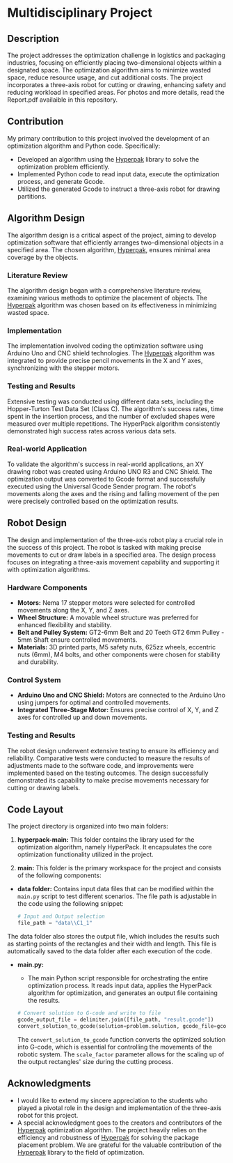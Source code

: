 # Multidisciplinary Project

## Description

The project addresses the optimization challenge in logistics and packaging industries, focusing on efficiently placing two-dimensional objects within a designated space. The optimization algorithm aims to minimize wasted space, reduce resource usage, and cut additional costs. The project incorporates a three-axis robot for cutting or drawing, enhancing safety and reducing workload in specified areas. 
For photos and more details, read the Report.pdf availaible in this repository.

## Contribution

My primary contribution to this project involved the development of an optimization algorithm and Python code. Specifically:
- Developed an algorithm using the [Hyperpak](https://github.com/AlkiviadisAleiferis/hyperpack) library to solve the optimization problem efficiently.
- Implemented Python code to read input data, execute the optimization process, and generate Gcode.
- Utilized the generated Gcode to instruct a three-axis robot for drawing partitions.

## Algorithm Design

The algorithm design is a critical aspect of the project, aiming to develop optimization software that efficiently arranges two-dimensional objects in a specified area. The chosen algorithm, [Hyperpak](https://github.com/AlkiviadisAleiferis/hyperpack), ensures minimal area coverage by the objects.

### Literature Review
The algorithm design began with a comprehensive literature review, examining various methods to optimize the placement of objects. The [Hyperpak](https://github.com/AlkiviadisAleiferis/hyperpack) algorithm was chosen based on its effectiveness in minimizing wasted space.

### Implementation
The implementation involved coding the optimization software using Arduino Uno and CNC shield technologies. The [Hyperpak](https://github.com/AlkiviadisAleiferis/hyperpack) algorithm was integrated to provide precise pencil movements in the X and Y axes, synchronizing with the stepper motors.

### Testing and Results
Extensive testing was conducted using different data sets, including the Hopper-Turton Test Data Set (Class C). The algorithm's success rates, time spent in the insertion process, and the number of excluded shapes were measured over multiple repetitions. The HyperPack algorithm consistently demonstrated high success rates across various data sets.

### Real-world Application
To validate the algorithm's success in real-world applications, an XY drawing robot was created using Arduino UNO R3 and CNC Shield. The optimization output was converted to Gcode format and successfully executed using the Universal Gcode Sender program. The robot's movements along the axes and the rising and falling movement of the pen were precisely controlled based on the optimization results.

## Robot Design

The design and implementation of the three-axis robot play a crucial role in the success of this project. The robot is tasked with making precise movements to cut or draw labels in a specified area. The design process focuses on integrating a three-axis movement capability and supporting it with optimization algorithms.

### Hardware Components
- **Motors:** Nema 17 stepper motors were selected for controlled movements along the X, Y, and Z axes.
- **Wheel Structure:** A movable wheel structure was preferred for enhanced flexibility and stability.
- **Belt and Pulley System:** GT2-6mm Belt and 20 Teeth GT2 6mm Pulley - 5mm Shaft ensure controlled movements.
- **Materials:** 3D printed parts, M5 safety nuts, 625zz wheels, eccentric nuts (6mm), M4 bolts, and other components were chosen for stability and durability.

### Control System
- **Arduino Uno and CNC Shield:** Motors are connected to the Arduino Uno using jumpers for optimal and controlled movements.
- **Integrated Three-Stage Motor:** Ensures precise control of X, Y, and Z axes for controlled up and down movements.

### Testing and Results
The robot design underwent extensive testing to ensure its efficiency and reliability. Comparative tests were conducted to measure the results of adjustments made to the software code, and improvements were implemented based on the testing outcomes. The design successfully demonstrated its capability to make precise movements necessary for cutting or drawing labels.

## Code Layout


The project directory is organized into two main folders:

1. **hyperpack-main:** This folder contains the library used for the optimization algorithm, namely HyperPack. It encapsulates the core optimization functionality utilized in the project.

2. **main:** This folder is the primary workspace for the project and consists of the following components:
- **data folder:** Contains input data files that can be modified within the `main.py` script to test different scenarios. The file path is adjustable in the code using the following snippet:

     ```python
     # Input and Output selection
     file_path = "data\\C1_1"
     ```

The data folder also stores the output file, which includes the results such as starting points of the rectangles and their width and length. This file is automatically saved to the data folder after each execution of the code.

   - **main.py:**
     - The main Python script responsible for orchestrating the entire optimization process. It reads input data, applies the HyperPack algorithm for optimization, and generates an output file containing the results.

     ```python
     # Convert solution to G-code and write to file
     gcode_output_file = delimiter.join([file_path, "result.gcode"])
     convert_solution_to_gcode(solution=problem.solution, gcode_file=gcode_output_file, scale_factor=6)
     ```

     The `convert_solution_to_gcode` function converts the optimized solution into G-code, which is essential for controlling the movements of the robotic system. The `scale_factor` parameter allows for the scaling up of the output rectangles' size during the cutting process.


## Acknowledgments
- I would like to extend my sincere appreciation to the students who played a pivotal role in the design and implementation of the three-axis robot for this project. 
- A special acknowledgment goes to the creators and contributors of the [Hyperpak](https://github.com/AlkiviadisAleiferis/hyperpack) optimization algorithm. The project heavily relies on the efficiency and robustness of [Hyperpak](https://github.com/AlkiviadisAleiferis/hyperpack) for solving the package placement problem. We are grateful for the valuable contribution of the [Hyperpak](https://github.com/AlkiviadisAleiferis/hyperpack) library to the field of optimization.

